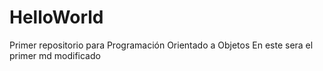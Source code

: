 # HelloWorld
Primer repositorio para Programación Orientado a Objetos
En este sera el primer md modificado
